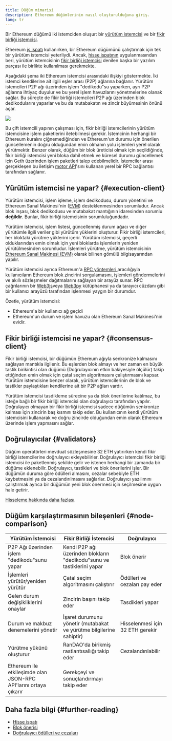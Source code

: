 ```yaml
---
title: Düğüm mimarisi
description: Ethereum düğümlerinin nasıl oluşturulduğuna giriş.
lang: tr
---
```


Bir Ethereum düğümü iki istemciden oluşur: bir [yürütüm istemcisi](/developers/docs/nodes-and-clients/#execution-clients) ve bir [fikir birliği istemcisi](/developers/docs/nodes-and-clients/#consensus-clients).

Ethereum [iş ispatı](/developers/docs/consensus-mechanisms/pow/) kullanırken, bir Ethereum düğümünü çalıştırmak için tek bir yürütüm istemcisi yeterliydi. Ancak, [hisse ispatının](/developers/docs/consensus-mechanisms/pow/) uygulanmasından beri, yürütüm istemcisinin [fikir birliği istemcisi](/developers/docs/nodes-and-clients/#consensus-clients) denilen başka bir yazılım parçası ile birlikte kullanılması gerekmekte.

Aşağıdaki şema iki Ethereum istemcisi arasındaki ilişkiyi göstermekte. İki istemci kendilerine ait ilgili eşler arası (P2P) ağlarına bağlanır. Yürütüm istemcileri P2P ağı üzerinden işlem "dedikodu"su yaparken, ayrı P2P ağlarına ihtiyaç duyulur ve bu yerel işlem havuzlarını yönetmelerine olanak sağlar. Bu süreçte de fikir birliği istemcileri P2P ağı üzerinden blok dedikodularını yaparlar ve bu da mutabakatın ve zincir büyümesinin önünü açar.

![](node-architecture-text-background.png)

Bu çift istemcili yapının çalışması için, fikir birliği istemcilerinin yürütüm istemcisine işlem paketlerini iletebilmesi gerekir. İstemcinin herhangi bir Ethereum kuralını çiğnemediğinden ve Ethereum'un durumu için önerilen güncellemenin doğru olduğundan emin olmanın yolu işlemleri yerel olarak yürütmektir. Benzer olarak, düğüm bir blok üreticisi olmak için seçildiğinde, fikir birliği istemcisi yeni bloka dahil etmek ve küresel durumu güncellemek için Geth üzerinden işlem paketleri talep edebilmelidir. İstemciler arası gerçekleşen bu iletişim [motor API](https://github.com/ethereum/execution-apis/blob/main/src/engine/common.md)'sını kullanan yerel bir RPC bağlantısı tarafından sağlanır.

## Yürütüm istemcisi ne yapar? {#execution-client}

Yürütüm istemcisi, işlem işleme, işlem dedikodusu, durum yönetimi ve Ethereum Sanal Makinesi'nin ([EVM](/developers/docs/evm/)) desteklenmesinden sorumludur. Ancak blok inşası, blok dedikodusu ve mutabakat mantığının idaresinden sorumlu **değildir**. Bunlar, fikir birliği istemcisinin sorumluluğundadır.

Yürütüm istemcisi, işlem listesi, güncellenmiş durum ağacı ve diğer yürütümle ilgili veriler gibi yürütüm yüklerini oluşturur. Fikir birliği istemcileri, her bloktaki yürütme yüklerini içerir. Yürütüm istemcisi, geçerli olduklarından emin olmak için yeni bloklarda işlemlerin yeniden yürütülmesinden sorumludur. İşlemleri yürütme, yürütüm istemcisinin [Ethereum Sanal Makinesi (EVM)](/developers/docs/evm) olarak bilinen gömülü bilgisayarından yapılır.

Yürütüm istemcisi ayrıca Ethereum'a [RPC yöntemleri ](/developers/docs/apis/json-rpc)aracılığıyla kullanıcıların Ethereum blok zincirini sorgulamasını, işlemleri göndermelerini ve akıllı sözleşmeler dağıtmalarını sağlayan bir arayüz sunar. RPC çağrılarının bir [Web3js](https://docs.web3js.org/)veya [Web3py](https://web3py.readthedocs.io/en/v5/) kütüphanesi ya da tarayıcı cüzdanı gibi bir kullanıcı arayüzü tarafından işlenmesi yaygın bir durumdur.

Özetle, yürütüm istemcisi:

- Ethereum'a bir kullanıcı ağ geçidi
- Ethereum'un durum ve işlem havuzu olan Ethereum Sanal Makinesi'nin evidir.

## Fikir birliği istemcisi ne yapar? {#consensus-client}

Fikir birliği istemcisi, bir düğümün Ethereum ağıyla senkronize kalmasını sağlayan mantıkla ilgilenir. Bu eşlerden blok almayı ve her zaman en büyük tastik birikintisi olan düğümü (Doğrulayıcının etkin bakiyesiyle ölçülür) takip ettiğinden emin olmak için çatal seçim algoritmasını çalıştırmasını kapsar. Yürütüm istemcisine benzer olarak, yürütüm istemcilerinin de blok ve tastikler paylaştıkları kendilerine ait bir P2P ağları vardır.

Yürütüm istemcisi tasdikleme sürecine ya da blok önerilerine katılmaz, bu isteğe bağlı bir fikir birliği istemcisi olan doğrulayıcı tarafından yapılır. Doğrulayıcı olmayan bir fikir birliği istemcisi sadece düğümün senkronize kalması için zincirin baş kısmını takip eder. Bu kullanıcının kendi yürütüm istemcisini kullanarak ve doğru zincirde olduğundan emin olarak Ethereum üzerinde işlem yapmasını sağlar.

## Doğrulayıcılar {#validators}

Düğüm operatörleri mevduat sözleşmesine 32 ETH yatırırken kendi fikir birliği istemcilerine doğrulayıcı ekleyebilirler. Doğrulayıcı istemcisi fikir birliği istemcisi ile paketlenmiş şekilde gelir ve istenen herhangi bir zamanda bir düğüme eklenebilir. Doğrulayıcı, tastikleri ve blok önerilerini işler. Bir düğümün duruma göre ödülleri almasını, cezalar sebebiyle ETH kaybetmesini ya da cezalandırılmasını sağlarlar. Doğrulayıcı yazılımını çalıştırmak ayrıca bir düğümün yeni blok önermesi için seçilmesine uygun hale getirir.

[Hisseleme hakkında daha fazlası](/staking/).

## Düğüm karşılaştırmasının bileşenleri {#node-comparison}

| Yürütüm İstemcisi                                                | Fikir Birliği İstemcisi                                                | Doğrulayıcı                      |
| ---------------------------------------------------------------- | ---------------------------------------------------------------------- | -------------------------------- |
| P2P Ağı üzerinden işlem "dedikodu"sunu yapar                     | Kendi P2P ağı üzerinden blokların "dedikodu"sunu ve tastiklerini yapar | Blok önerir                      |
| İşlemleri yürütür/yeniden yürütür                                | Çatal seçim algoritmasını çalıştırır                                   | Ödülleri ve cezaları pay eder    |
| Gelen durum değişikliklerini onaylar                             | Zincirin başını takip eder                                             | Tasdikleri yapar                 |
| Durum ve makbuz denemelerini yönetir                             | İşaret durumunu yönetir (mutabakat ve yürütme bilgilerine sahiptir)    | Hisselenmesi için 32 ETH gerekir |
| Yürütme yükünü oluşturur                                         | RanDAO'da birikmiş rastlantısallığı takip eder                         | Cezalandırılabilir               |
| Ethereum ile etkileşimde olan JSON-RPC API'larını ortaya çıkarır | Gerekçeyi ve sonuçlandırmayı takip eder                                |                                  |

## Daha fazla bilgi {#further-reading}

- [Hisse ispatı](/developers/docs/consensus-mechanisms/pos)
- [Blok önerisi](/developers/docs/consensus-mechanisms/pos/block-proposal)
- [Doğrulayıcı ödülleri ve cezaları](/developers/docs/consensus-mechanisms/pos/rewards-and-penalties)
